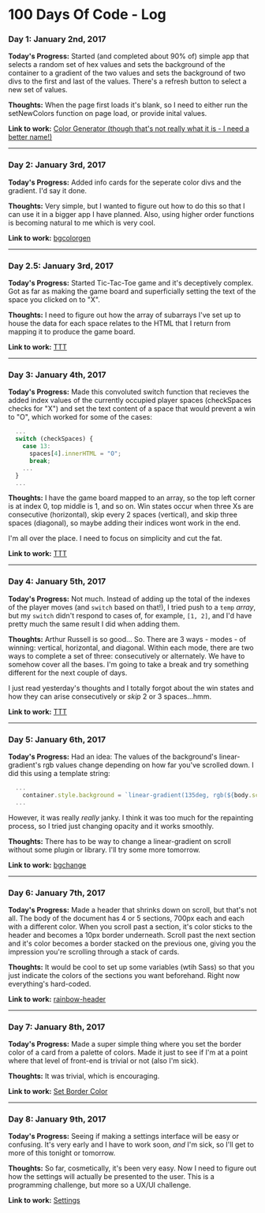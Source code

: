 # 100 Days Of Code - Log

### Day 1: January 2nd, 2017

**Today's Progress:** Started (and completed about 90% of) simple app that selects a random set of hex values and sets the background of the container to a gradient of the two values and sets the background of two divs to the first and last of the values. There's a refresh button to select a new set of values.

**Thoughts:** When the page first loads it's blank, so I need to either run the setNewColors function on page load, or provide inital values.

**Link to work:** [Color Generator (though that's not really what it is - I need a better name!)](https://github.com/joshbivens/bgcolorgen)

---

### Day 2: January 3rd, 2017

**Today's Progress:** Added info cards for the seperate color divs and the gradient. I'd say it done.

**Thoughts:** Very simple, but I wanted to figure out how to do this so that I can use it in a bigger app I have planned. Also, using higher order functions is becoming natural to me which is very cool.

**Link to work:** [bgcolorgen](https://github.com/joshbivens/bgcolorgen)

---

### Day 2.5: January 3rd, 2017

**Today's Progress:** Started Tic-Tac-Toe game and it's deceptively complex. Got as far as making the game board and superficially setting the text of the space you clicked on to "X".

**Thoughts:** I need to figure out how the array of subarrays I've set up to house the data for each space relates to the HTML that I return from mapping it to produce the game board.

**Link to work:** [TTT](https://github.com/joshbivens/TTT)

---

### Day 3: January 4th, 2017

**Today's Progress:** Made this convoluted switch function that recieves the added index values of the currently occupied player spaces (checkSpaces checks for "X") and set the text content of a space that would prevent a win to "O", which worked for some of the cases:
```javascript
  ...
  switch (checkSpaces) {
    case 13:
      spaces[4].innerHTML = "O";
      break;
    ...
  }
  ...
```

**Thoughts:** I have the game board mapped to an array, so the top left corner is at index 0, top middle is 1, and so on. Win states occur when three Xs are consecutive (horizontal), skip every 2 spaces (vertical), and skip three spaces (diagonal), so maybe adding their indices wont work in the end. 

I'm all over the place. I need to focus on simplicity and cut the fat.

**Link to work:** [TTT](https://github.com/joshbivens/TTT)

---

### Day 4: January 5th, 2017

**Today's Progress:** Not much. Instead of adding up the total of the indexes of the player moves (and `switch` based on that!), I tried push to a `temp` *array*, but my `switch` didn't respond to cases of, for example, `[1, 2]`, and I'd have pretty much the same result I did when adding them.

**Thoughts:** Arthur Russell is so good... So. There are 3 ways - modes - of winning: vertical, horizontal, and diagonal. Within each mode, there are two ways to complete a set of three: consecutively or alternately. We have to somehow cover all the bases. I'm going to take a break and try something different for the next couple of days.

I just read yesterday's thoughts and I totally forgot about the win states and how they can arise consecutively or *skip* 2 or 3 spaces...hmm.

**Link to work:** [TTT](https://github.com/joshbivens/TTT)

---

### Day 5: January 6th, 2017

**Today's Progress:** Had an idea: The values of the background's linear-gradient's rgb values change depending on how far you've scrolled down. I did this using a template string:

```javascript
  ...
    container.style.background = `linear-gradient(135deg, rgb(${body.scrollTop * 0.01},...)...)`
  ...
```
However, it was really *really* janky. I think it was too much for the repainting process, so I tried just changing opacity and it works smoothly.

**Thoughts:** There has to be way to change a linear-gradient on scroll without some plugin or library. I'll try some more tomorrow.

**Link to work:** [bgchange](https://github.com/joshbivens/bgchange)

---

### Day 6: January 7th, 2017

**Today's Progress:** Made a header that shrinks down on scroll, but that's not all. The body of the document has 4 or 5 sections, 700px each and each with a different color. When you scroll past a section, it's color sticks to the header and becomes a 10px border underneath. Scroll past the next section and it's color becomes a border stacked on the previous one, giving you the impression you're scrolling through a stack of cards.

**Thoughts:** It would be cool to set up some variables (wtih Sass) so that you just indicate the colors of the sections you want beforehand. Right now everything's hard-coded.

**Link to work:** [rainbow-header](https://github.com/joshbivens/rainbow-header)

---

### Day 7: January 8th, 2017

**Today's Progress:** Made a super simple thing where you set the border color of a card from a palette of colors. Made it just to see if I'm at a point where that level of front-end is trivial or not (also I'm sick).

**Thoughts:** It was trivial, which is encouraging.

**Link to work:** [Set Border Color](http://codepen.io/joshbivens/pen/vgNObB)

---

### Day 8: January 9th, 2017

**Today's Progress:** Seeing if making a settings interface will be easy or confusing. It's very early and I have to work soon, *and* I'm sick, so I'll get to more of this tonight or tomorrow.

**Thoughts:** So far, cosmetically, it's been very easy. Now I need to figure out how the settings will actually be presented to the user. This is a programming challenge, but more so a UX/UI challenge.

**Link to work:** [Settings](http://codepen.io/joshbivens/pen/GrppOr/)
